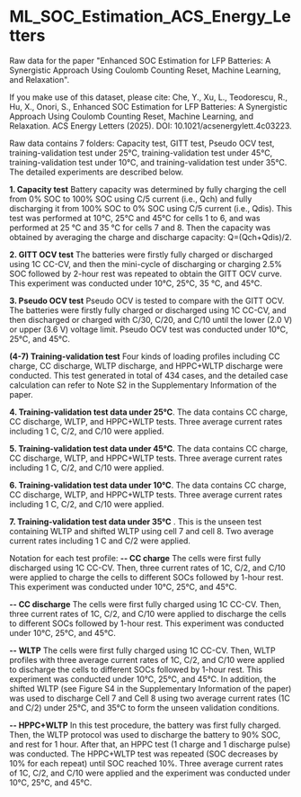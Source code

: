 # ML_SOC_Estimation_ACS_Energy_Letters

Raw data for the paper "Enhanced SOC Estimation for LFP Batteries: A Synergistic Approach Using Coulomb Counting Reset, Machine Learning, and Relaxation".

If you make use of this dataset, please cite: Che, Y., Xu, L., Teodorescu, R., Hu, X., Onori, S., Enhanced SOC Estimation for LFP Batteries: A Synergistic Approach Using Coulomb Counting Reset, Machine Learning, and Relaxation. ACS Energy Letters (2025). DOI: 10.1021/acsenergylett.4c03223.

Raw data contains 7 folders: Capacity test, GITT test, Pseudo OCV test, training-validation test under 25℃, training-validation test under 45℃, training-validation test under 10℃, and training-validation test under 35℃. The detailed experiments are described below.

**1. Capacity test**
Battery capacity was determined by fully charging the cell from 0% SOC to 100% SOC using C/5 current (i.e., Qch) and fully discharging it from 100% SOC to 0% SOC using C/5 current (i.e., Qdis). This test was performed at 10℃, 25℃ and 45℃ for cells 1 to 6, and was performed at 25 ℃ and 35 ℃ for cells 7 and 8. Then the capacity was obtained by averaging the charge and discharge capacity: Q=(Qch+Qdis)/2.

**2. GITT OCV test**
The batteries were firstly fully charged or discharged using 1C CC-CV, and then the mini-cycle of discharging or charging 2.5% SOC followed by 2-hour rest was repeated to obtain the GITT OCV curve. This experiment was conducted under 10℃, 25℃, 35 ℃, and 45℃.

**3. Pseudo OCV test**
Pseudo OCV is tested to compare with the GITT OCV. The batteries were firstly fully charged or discharged using 1C CC-CV, and then discharged or charged with C/30, C/20, and C/10 until the lower (2.0 V) or upper (3.6 V) voltage limit. Pseudo OCV test was conducted under 10℃, 25℃, and 45℃.

**(4-7) Training-validation test**
Four kinds of loading profiles including CC charge, CC discharge, WLTP discharge, and HPPC+WLTP discharge were conducted. This test generated in total of 434 cases, and the detailed case calculation can refer to Note S2 in the Supplementary Information of the paper.

**4. Training-validation test data under 25℃**. The data contains CC charge, CC discharge, WLTP, and HPPC+WLTP tests. Three average current rates including 1 C, C/2, and C/10 were applied.

**5. Training-validation test data under 45℃**. The data contains CC charge, CC discharge, WLTP, and HPPC+WLTP tests. Three average current rates including 1 C, C/2, and C/10 were applied.

**6. Training-validation test data under 10℃**. The data contains CC charge, CC discharge, WLTP, and HPPC+WLTP tests. Three average current rates including 1 C, C/2, and C/10 were applied.

**7. Training-validation test data under 35℃** . This is the unseen test containing WLTP and shifted WLTP using cell 7 and cell 8. Two average current rates including 1 C and C/2 were applied.

Notation for each test profile:
**-- CC charge**
The cells were first fully discharged using 1C CC-CV. Then, three current rates of 1C, C/2, and C/10 were applied to charge the cells to different SOCs followed by 1-hour rest. This experiment was conducted under 10℃, 25℃, and 45℃.

**-- CC discharge**
The cells were first fully charged using 1C CC-CV. Then, three current rates of 1C, C/2, and C/10 were applied to discharge the cells to different SOCs followed by 1-hour rest. This experiment was conducted under 10℃, 25℃, and 45℃.

**-- WLTP**
The cells were first fully charged using 1C CC-CV. Then, WLTP profiles with three average current rates of 1C, C/2, and C/10 were applied to discharge the cells to different SOCs followed by 1-hour rest. This experiment was conducted under 10℃, 25℃, and 45℃.
In addition, the shifted WLTP (see Figure S4 in the Supplementary Information of the paper) was used to discharge Cell 7 and Cell 8 using two average current rates (1C and C/2) under 25℃, and 35℃ to form the unseen validation conditions. 

**-- HPPC+WLTP**
In this test procedure, the battery was first fully charged. Then, the WLTP protocol was used to discharge the battery to 90% SOC, and rest for 1 hour. After that, an HPPC test (1 charge and 1 discharge pulse) was conducted. The HPPC+WLTP test was repeated (SOC decreases by 10% for each repeat) until SOC reached 10%. Three average current rates of 1C, C/2, and C/10 were applied and the experiment was conducted under 10℃, 25℃, and 45℃.


